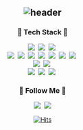 <div align="center">
  
![header](https://capsule-render.vercel.app/api?type=waving&color=timeGradient&text=Hi%20There👋%20I'm%20Yumi%20🐥%20&animation=twinkling&fontSize=35&fontAlignY=40&fontAlign=70&height=250)
---

<h3 align="center">🚀 Tech Stack 🚀</h3>
<p align="center">
  <img src="https://img.shields.io/badge/Java-ED8B00?style=flat-square&logo=openjdk&logoColor=white"/></a>&nbsp
  <img src="https://img.shields.io/badge/JavaScript-F7DF1E?style=flat-square&logo=JavaScript&logoColor=white"/></a>&nbsp
  <img src="https://img.shields.io/badge/TypeScript-007ACC?style=flat-square&logo=typescript&logoColor=white"/></a>&nbsp
  <br>
  <img src="https://img.shields.io/badge/Spring-6DB33F?style=flat-square&logo=spring&logoColor=white"/></a>&nbsp
  <img src="https://img.shields.io/badge/SpringBoot-6DB33F?style=flat-square&logo=SpringBoot&logoColor=white"/></a>&nbsp 
  <img src="https://img.shields.io/badge/Express-000000?style=flat-square&logo=express&logoColor=white"/></a>&nbsp
  <img src="https://img.shields.io/badge/Koa-33333D?style=flat-square&logo=Koa&logoColor=white"/></a>&nbsp
  <img src="https://img.shields.io/badge/Node.js-43853D?style=flat-square&logo=node.js&logoColor=white"/></a>&nbsp
  <img src="https://img.shields.io/badge/NestJs-E0234E?style=flat-square&logo=NestJs&logoColor=white"/></a>&nbsp
   <img src="https://img.shields.io/badge/React-20232A?style=flat-square&logo=react&logoColor=61DAFB"/></a>&nbsp
   
  <br>
  <img src="https://img.shields.io/badge/Mysql-E6B91E?style=flat-square&logo=MySql&logoColor=white"/></a>&nbsp 
  <img src="https://img.shields.io/badge/PostgreSQL-316192?style=flat-square&logo=postgresql&logoColor=white"/></a>&nbsp 
  <br>
  <img src="https://img.shields.io/badge/Linux-FCC624?style=flat-square&logo=linux&logoColor=black"/></a>&nbsp 
  <img src="https://img.shields.io/badge/Ubuntu-E95420?style=flat-square&logo=ubuntu&logoColor=white"/></a>&nbsp
  <img src="https://img.shields.io/badge/Amazon_AWS-232F3E?style=flat-square&logo=amazon-aws&logoColor=white"/></a>&nbsp
</p>

<h3 align="center">🌈 Follow Me 🌈</h3>
<p align="center">
  <a href="https://fillbycoding.tistory.com/"><img src="https://img.shields.io/badge/Tech%20Blog-11B48A?style=flat-square&logo=Vimeo&logoColor=white&link=https://fillbycoding.tistory.com"/></a>&nbsp
  <a href="mailto:dyalsla0105@gmail.com"><img src="https://img.shields.io/badge/Gmail-d14836?style=flat-square&logo=Gmail&logoColor=white&link=dyalsla0105@gmail.com"/></a>
</p>

[![Hits](https://hits.seeyoufarm.com/api/count/incr/badge.svg?url=https%3A%2F%2Fgithub.com%2FJoYouMe&count_bg=%23F5B8F3&title_bg=%23555555&icon=&icon_color=%23E7E7E7&title=hits&edge_flat=false)](https://hits.seeyoufarm.com)
